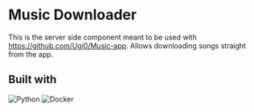 # Music Downloader

This is the server side component meant to be used with https://github.com/Ugi0/Music-app. Allows downloading songs straight from the app.

## Built with

![Python](https://img.shields.io/badge/python-3670A0?style=for-the-badge&logo=python&logoColor=ffdd54)
![Docker](https://img.shields.io/badge/docker-%230db7ed.svg?style=for-the-badge&logo=docker&logoColor=white)
